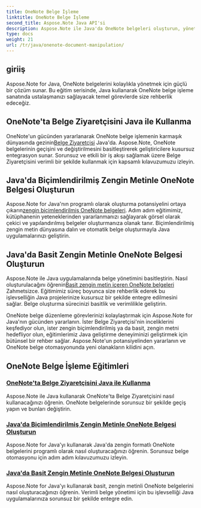 ```yaml
---
title: OneNote Belge İşleme
linktitle: OneNote Belge İşleme
second_title: Aspose.Note Java API'si
description: Aspose.Note ile Java'da OneNote belgeleri oluşturun, yönetin ve otomatikleştirin. Belge Ziyaretçisi, biçimlendirilmiş zengin metin ve zengin metin oluşturma hakkında adım adım eğitimler.
type: docs
weight: 21
url: /tr/java/onenote-document-manipulation/
---
```


## giriiş

Aspose.Note for Java, OneNote belgelerini kolaylıkla yönetmek için güçlü bir çözüm sunar. Bu eğitim serisinde, Java kullanarak OneNote belge işleme sanatında ustalaşmanızı sağlayacak temel görevlerde size rehberlik edeceğiz.

## OneNote'ta Belge Ziyaretçisini Java ile Kullanma
 OneNote'un gücünden yararlanarak OneNote belge işlemenin karmaşık dünyasında gezinin[Belge Ziyaretçisi](./using-document-visitor/) Java'da. Aspose.Note, OneNote belgelerinin geçişini ve değiştirilmesini basitleştirerek geliştiricilere kusursuz entegrasyon sunar. Sorunsuz ve etkili bir iş akışı sağlamak üzere Belge Ziyaretçisini verimli bir şekilde kullanmak için kapsamlı kılavuzumuzu izleyin. 

## Java'da Biçimlendirilmiş Zengin Metinle OneNote Belgesi Oluşturun
 Aspose.Note for Java'nın programlı olarak oluşturma potansiyelini ortaya çıkarın[zengin biçimlendirilmiş OneNote belgeleri](./create-onenote-document-formatted-rich-text/). Adım adım eğitimimiz, kütüphanenin yeteneklerinden yararlanmanızı sağlayarak görsel olarak çekici ve yapılandırılmış belgeler oluşturmanıza olanak tanır. Biçimlendirilmiş zengin metin dünyasına dalın ve otomatik belge oluşturmayla Java uygulamalarınızı geliştirin.

## Java'da Basit Zengin Metinle OneNote Belgesi Oluşturun
 Aspose.Note ile Java uygulamalarında belge yönetimini basitleştirin. Nasıl oluşturulacağını öğrenin[Basit zengin metin içeren OneNote belgeleri](./create-onenote-document-simple-rich-text/) Zahmetsizce. Eğitimimiz süreç boyunca size rehberlik ederek bu işlevselliğin Java projelerinize kusursuz bir şekilde entegre edilmesini sağlar. Belge oluşturma sürecinizi basitlik ve verimlilikle geliştirin. 

OneNote belge düzenleme görevlerinizi kolaylaştırmak için Aspose.Note for Java'nın gücünden yararlanın. İster Belge Ziyaretçisi'nin inceliklerini keşfediyor olun, ister zengin biçimlendirilmiş ya da basit, zengin metni hedefliyor olun, eğitimlerimiz Java geliştirme deneyiminizi geliştirmek için bütünsel bir rehber sağlar. Aspose.Note'un potansiyelinden yararlanın ve OneNote belge otomasyonunda yeni olanakların kilidini açın.
## OneNote Belge İşleme Eğitimleri
### [OneNote'ta Belge Ziyaretçisini Java ile Kullanma](./using-document-visitor/)
Aspose.Note ile Java kullanarak OneNote'ta Belge Ziyaretçisini nasıl kullanacağınızı öğrenin. OneNote belgelerinde sorunsuz bir şekilde geçiş yapın ve bunları değiştirin.
### [Java'da Biçimlendirilmiş Zengin Metinle OneNote Belgesi Oluşturun](./create-onenote-document-formatted-rich-text/)
Aspose.Note for Java'yı kullanarak Java'da zengin formatlı OneNote belgelerini programlı olarak nasıl oluşturacağınızı öğrenin. Sorunsuz belge otomasyonu için adım adım kılavuzumuzu izleyin.
### [Java'da Basit Zengin Metinle OneNote Belgesi Oluşturun](./create-onenote-document-simple-rich-text/)
Aspose.Note for Java'yı kullanarak basit, zengin metinli OneNote belgelerini nasıl oluşturacağınızı öğrenin. Verimli belge yönetimi için bu işlevselliği Java uygulamalarınıza sorunsuz bir şekilde entegre edin.
